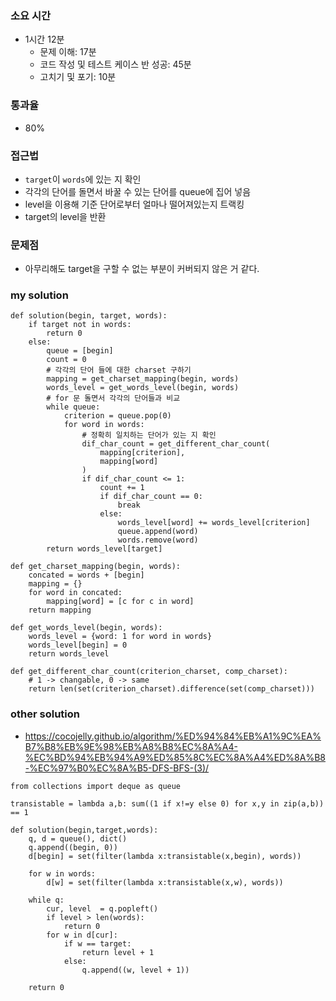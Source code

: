### 소요 시간
- 1시간 12분
    - 문제 이해: 17분
    - 코드 작성 및 테스트 케이스 반 성공: 45분
    - 고치기 및 포기: 10분

### 통과율
- 80%

### 접근법
- `target`이 `words`에 있는 지 확인
- 각각의 단어를 돌면서 바꿀 수 있는 단어를 queue에 집어 넣음
- level을 이용해 기준 단어로부터 얼마나 떨어져있는지 트랙킹
- target의 level을 반환

### 문제점
- 아무리해도 target을 구할 수 없는 부분이 커버되지 않은 거 같다.

### my solution
```
def solution(begin, target, words):
    if target not in words:
        return 0
    else:
        queue = [begin]
        count = 0
        # 각각의 단어 들에 대한 charset 구하기
        mapping = get_charset_mapping(begin, words) 
        words_level = get_words_level(begin, words)
        # for 문 돌면서 각각의 단어들과 비교
        while queue:
            criterion = queue.pop(0)
            for word in words:
                # 정확히 일치하는 단어가 있는 지 확인
                dif_char_count = get_different_char_count(
                    mapping[criterion],
                    mapping[word]
                )
                if dif_char_count <= 1:
                    count += 1
                    if dif_char_count == 0:
                        break
                    else:
                        words_level[word] += words_level[criterion]
                        queue.append(word)
                        words.remove(word)
        return words_level[target]
    
def get_charset_mapping(begin, words):
    concated = words + [begin]
    mapping = {}
    for word in concated:
        mapping[word] = [c for c in word]
    return mapping

def get_words_level(begin, words):
    words_level = {word: 1 for word in words}
    words_level[begin] = 0
    return words_level

def get_different_char_count(criterion_charset, comp_charset):
    # 1 -> changable, 0 -> same
    return len(set(criterion_charset).difference(set(comp_charset)))
```

### other solution
- https://cocojelly.github.io/algorithm/%ED%94%84%EB%A1%9C%EA%B7%B8%EB%9E%98%EB%A8%B8%EC%8A%A4-%EC%BD%94%EB%94%A9%ED%85%8C%EC%8A%A4%ED%8A%B8-%EC%97%B0%EC%8A%B5-DFS-BFS-(3)/
```
from collections import deque as queue

transistable = lambda a,b: sum((1 if x!=y else 0) for x,y in zip(a,b)) == 1

def solution(begin,target,words):
    q, d = queue(), dict()
    q.append((begin, 0))
    d[begin] = set(filter(lambda x:transistable(x,begin), words))
    
    for w in words:
        d[w] = set(filter(lambda x:transistable(x,w), words))
       
    while q:
        cur, level  = q.popleft()
        if level > len(words):
            return 0
        for w in d[cur]:
            if w == target:
                return level + 1
            else:
                q.append((w, level + 1))
    
    return 0
```